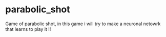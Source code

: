 # parabolic_shot
Game of parabolic shot, in this game i will try to make a neuronal netowrk that learns to play it !!
